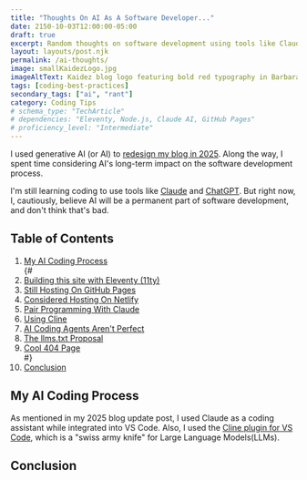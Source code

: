 ```yaml
---
title: "Thoughts On AI As A Software Developer..."
date: 2150-10-03T12:00:00-05:00
draft: true
excerpt: Random thoughts on software development using tools like Claude AI and methods like spec-driven development.
layout: layouts/post.njk
permalink: /ai-thoughts/
image: smallKaidezLogo.jpg
imageAltText: Kaidez blog logo featuring bold red typography in Barbara Kruger-inspired design
tags: [coding-best-practices]
secondary_tags: ["ai", "rant"]
category: Coding Tips
# schema_type: "TechArticle"
# dependencies: "Eleventy, Node.js, Claude AI, GitHub Pages"
# proficiency_level: "Intermediate"
---
```

I used generative AI (or AI) to <a href="/site-redesign-2025/">redesign my blog in 2025</a>. Along the way, I spent time considering AI's long-term impact on the software development process.

I'm still learning coding to use tools like <a href="https://claude.ai/">Claude</a> and <a href="https://chatgpt.com/">ChatGPT</a>. But right now, I, cautiously, believe AI will be a permanent part of software development, and don't think that's bad.

<h2>Table of Contents</h2>

<ol>
  <li>
    <a href="#my-ai-process">My AI Coding Process</a>
  </li>
  {# <li>
    <a href="#eleventy">Building this site with Eleventy (11ty)</a>
  </li>
  <li>
    <a href="#github-pages">Still Hosting On GitHub Pages</a>
  </li>
  <li>
    <a href="#netlify">Considered Hosting On Netlify</a>
  </li>
  <li>
    <a href="#pair-programming-with-claude">Pair Programming With Claude</a>
  </li>
  <li>
    <a href="#using-cline">Using Cline</a>
  </li>
  <li>
    <a href="#ai-agents-are-not-perfect">AI Coding Agents Aren't Perfect</a>
  </li>
  <li>
    <a href="#llms-txt-proposal">The llms.txt Proposal</a>
  </li>
  <li>
    <a href="#cool-404-page">Cool 404 Page</a>
  </li>#}
  <li>
    <a href="#conclusion">Conclusion</a>
  </li>
</ol>

<h2 id="my-ai-process">My AI Coding Process</h2>

As mentioned in my 2025 blog update post, I used Claude as a coding assistant while integrated into VS Code. Also, I used the <a href="https://cline.bot/">Cline plugin for VS Code</a>, which is a "swiss army knife" for Large Language Models(LLMs).

<h2 id="conclusion">Conclusion</h2>
